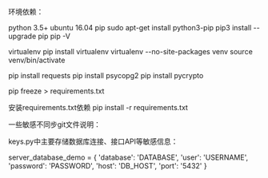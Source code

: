 环境依赖：

python 3.5+
ubuntu 16.04
pip
    sudo apt-get install python3-pip
    pip3 install --upgrade pip
    pip -V

virtualenv
    pip install virtualenv
    virtualenv --no-site-packages venv
    source venv/bin/activate

pip install requests
pip install psycopg2
pip install pycrypto

pip freeze > requirements.txt

安装requirements.txt依赖
pip install -r requirements.txt

一些敏感不同步git文件说明：

keys.py中主要存储数据库连接、接口API等敏感信息：

server_database_demo = {
    'database': 'DATABASE',
    'user': 'USERNAME',
    'password': 'PASSWORD',
    'host': 'DB_HOST',
    'port': '5432'
}